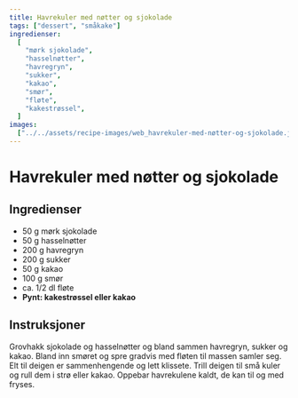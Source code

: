 ```yaml
---
title: Havrekuler med nøtter og sjokolade
tags: ["dessert", "småkake"]
ingredienser:
  [
    "mørk sjokolade",
    "hasselnøtter",
    "havregryn",
    "sukker",
    "kakao",
    "smør",
    "fløte",
    "kakestrøssel",
  ]
images:
  ["../../assets/recipe-images/web_havrekuler-med-nøtter-og-sjokolade.jpg"]
---
```


# Havrekuler med nøtter og sjokolade

## Ingredienser

- 50 g mørk sjokolade
- 50 g hasselnøtter
- 200 g havregryn
- 200 g sukker
- 50 g kakao
- 100 g smør
- ca. 1/2 dl fløte
- **Pynt: kakestrøssel eller kakao**

## Instruksjoner

Grovhakk sjokolade og hasselnøtter og bland sammen havregryn, sukker og kakao. Bland inn smøret og spre gradvis med fløten til massen samler seg. Elt til deigen er sammenhengende og lett klissete. Trill deigen til små kuler og rull dem i strø eller kakao. Oppebar havrekulene kaldt, de kan til og med fryses.
